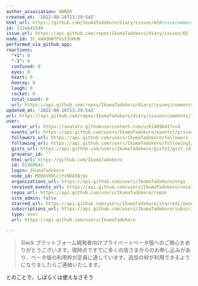 ```yaml
---
author_association: OWNER
created_at: '2022-08-16T13:29:54Z'
html_url: https://github.com/IkumaTadokoro/diary/issues/65#issuecomment-1216641549
id: 1216641549
issue_url: https://api.github.com/repos/IkumaTadokoro/diary/issues/65
node_id: IC_kwDOHWTPVs5IhHoN
performed_via_github_app: 
reactions:
  "+1": 0
  "-1": 0
  confused: 0
  eyes: 0
  heart: 0
  hooray: 0
  laugh: 0
  rocket: 0
  total_count: 0
  url: https://api.github.com/repos/IkumaTadokoro/diary/issues/comments/1216641549/reactions
updated_at: '2022-08-16T13:29:54Z'
url: https://api.github.com/repos/IkumaTadokoro/diary/issues/comments/1216641549
user:
  avatar_url: https://avatars.githubusercontent.com/u/61409641?v=4
  events_url: https://api.github.com/users/IkumaTadokoro/events{/privacy}
  followers_url: https://api.github.com/users/IkumaTadokoro/followers
  following_url: https://api.github.com/users/IkumaTadokoro/following{/other_user}
  gists_url: https://api.github.com/users/IkumaTadokoro/gists{/gist_id}
  gravatar_id: ''
  html_url: https://github.com/IkumaTadokoro
  id: 61409641
  login: IkumaTadokoro
  node_id: MDQ6VXNlcjYxNDA5NjQx
  organizations_url: https://api.github.com/users/IkumaTadokoro/orgs
  received_events_url: https://api.github.com/users/IkumaTadokoro/received_events
  repos_url: https://api.github.com/users/IkumaTadokoro/repos
  site_admin: false
  starred_url: https://api.github.com/users/IkumaTadokoro/starred{/owner}{/repo}
  subscriptions_url: https://api.github.com/users/IkumaTadokoro/subscriptions
  type: User
  url: https://api.github.com/users/IkumaTadokoro

---
```

> Slack プラットフォーム開発者向けプライベートベータ版へのご関心をありがとうございます。現時点ですでに多くの皆さまからのお申し込みがあり、ベータ版の利用枠が定員に達しています。追加の枠が利用できるようになりましたらご連絡いたします。

とのことで、しばらくは使えなさそう
